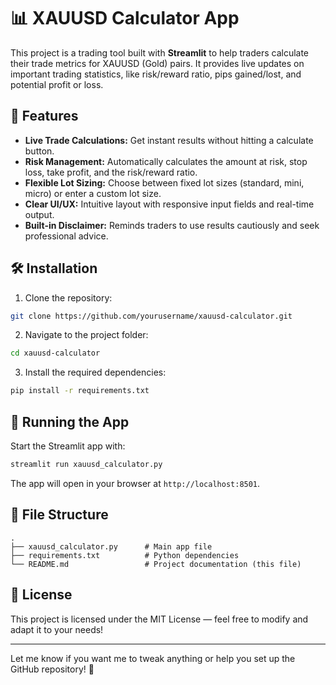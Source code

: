 # 📊 XAUUSD Calculator App

This project is a trading tool built with **Streamlit** to help traders calculate their trade metrics for XAUUSD (Gold) pairs. It provides live updates on important trading statistics, like risk/reward ratio, pips gained/lost, and potential profit or loss.

## 🚀 Features

- **Live Trade Calculations:** Get instant results without hitting a calculate button.
- **Risk Management:** Automatically calculates the amount at risk, stop loss, take profit, and the risk/reward ratio.
- **Flexible Lot Sizing:** Choose between fixed lot sizes (standard, mini, micro) or enter a custom lot size.
- **Clear UI/UX:** Intuitive layout with responsive input fields and real-time output.
- **Built-in Disclaimer:** Reminds traders to use results cautiously and seek professional advice.

## 🛠️ Installation

1. Clone the repository:

```bash
git clone https://github.com/yourusername/xauusd-calculator.git
```

2. Navigate to the project folder:

```bash
cd xauusd-calculator
```

3. Install the required dependencies:

```bash
pip install -r requirements.txt
```

## 🚀 Running the App

Start the Streamlit app with:

```bash
streamlit run xauusd_calculator.py
```

The app will open in your browser at `http://localhost:8501`.

## 📂 File Structure

```
.
├── xauusd_calculator.py      # Main app file
├── requirements.txt          # Python dependencies
└── README.md                 # Project documentation (this file)
```

## 📄 License

This project is licensed under the MIT License — feel free to modify and adapt it to your needs!

---

Let me know if you want me to tweak anything or help you set up the GitHub repository! 🚀

